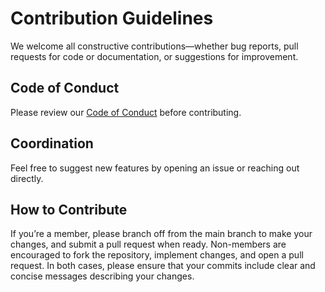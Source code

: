 # Contribution Guidelines

We welcome all constructive contributions—whether bug reports, pull requests for code or documentation, or suggestions for improvement.

## Code of Conduct

Please review our [Code of Conduct](CODE_OF_CONDUCT.md) before contributing.

## Coordination

Feel free to suggest new features by opening an issue or reaching out directly.

## How to Contribute

If you’re a member, please branch off from the main branch to make your changes, and submit a pull request when ready. Non-members are encouraged to fork the repository, implement changes, and open a pull request. In both cases, please ensure that your commits include clear and concise messages describing your changes.
